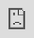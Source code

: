 ```yaml
---
title: '胡月宝副教授'
permalink: /test/胡月宝副教授/
breadcrumb: '胡月宝副教授'
---
```

<html>
<head>
<style>
  img {
height:auto;
max-width:20%;
}
</style>
</head>
<!-- Global site tag (gtag.js) - Google Ads: 726049306 -->
<script async src="https://www.googletagmanager.com/gtag/js?id=AW-726049306"></script>
<script>
  window.dataLayer = window.dataLayer || [];
  function gtag(){dataLayer.push(arguments);}
  gtag('js', new Date());

  gtag('config', 'AW-726049306');
</script>
  <body>  
<a href="https://staging-moe-mtls.netlify.app/Sharing-Sessions/华文视频/" style="float:right;">Back</a>
<div class="video-container">
<iframe src="https://player.vimeo.com/video/590504447?badge=0&amp;autopause=0&amp;player_id=0&amp;app_id=58479&amp;h=e4f94c69a0" frameborder="0" allow="autoplay; fullscreen; picture-in-picture" allowfullscreen style="position:absolute;top:0;left:0;width:100%;height:100%;" title="(16) Dr Aw Guat Poh (Main) v4"></iframe></div>
*Video is best viewed in 1080p.<br/>
  <div class="column">
    <img src="/images/CL-Dr Aw Guat Poh.png" style="width:100%">
  </div>
    <p><strong>Dr. Aw Guat Poh</strong><br/>
    <span style="font-size:22px;font-family:KaiTi;"><strong>胡月宝副教授</strong></span><br/>
   </p>
     <h4 style="font-family:KaiTi;font-size:30px;color:#d84178;">介绍</h4>
       <p style="font-size:21px;font-family:KaiTi;">胡月宝副教授是本地资深教育工作者。她从事教师培训与教学研究工作多年，关心莘莘学子的双语能力培养。她致力于协助教育部开发课程，带领教师研发与时并进的教学法，并积极协助家长创建有利于孩子学习双语的语言环境。 </p><br/>
       <h4 style="font-family:KaiTi;font-size:30px;color:#d84178;"> 简介</h4>
          <h4 style="font-family:KaiTi;font-size:30px;color:#d84178;"> 年轻家长与祖父母如何有效支持孩子学习双语？</h4>
       <p style="font-size:21px;font-family:KaiTi;">
       自独立以来，我国双语教育实施50余年。在第一、二代家长的积极支持下，73.5%的国人属于双语人口。如今，第三代家长在双语教育上面对不同的挑战。胡月宝副教授将结合研究数据和实际教学经验，和家长一起探讨在以英语为主导的语言环境中，孩子掌握双语的情况和遇到挑战，以及如何有效支持孩子学好华文，成为比父母更优秀的双语人才。</p>
<br/>
<h4 style="color:#d84178;">Profile</h4>
   <p>
A/P Aw Guat Poh is a leading expert in the teaching and learning of Chinese Language in Singapore. She has engaged in education and research for the teaching and learning of Chinese Language for many years and has a wealth of experience in teaching and research. She cares deeply about the nurturing of bilingual skills in young children and is committed to support MOE in curriculum development and guide teachers in developing innovative teaching methods that keep pace with the latest trends. She is also actively involved in helping parents to support children's learning of bilingualism.</p><br/>
 
<h4 style="color:#d84178;">Synopsis</h4>
       <h4 style="color:#d84178;">How Parents and Grandparents Can Help Their Children Attain Bilingualism</h4>
<p>
Bilingual education was introduced in Singapore more than 50 year ago during the first days of independence. With the support of first- and second-generation parents, Singapore has successfully become a country where 73.5% of the population is  bilingual. Today, third-generation parents face different challenges in terms of supporting bilingual learning in children. Based on research and teaching experience, this talk will cover the following topics:<br/>
1. How do children cope with learning to be effective bilinguals?<br/>
2. In a social context where English has become the dominant 
language, what are the challenges children face while learning Chinese?<br/>
3. What advantages and disadvantages do young parents have in supporting their children in bilingual learning?<br/>
4. How can parents and grandparents effectively support children in the learning of Chinese?
 <br/>
</p>

<div class="btntop"><a href="#top" style="text-decoration:none;"><span style="color:white"><b>Top</b></span></a></div>
